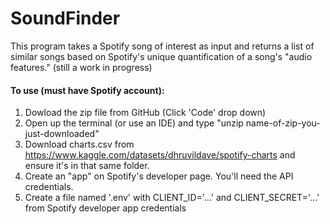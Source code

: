 # SoundFinder
This program takes a Spotify song of interest as input and returns a list of similar songs based on Spotify's unique quantification of a song's "audio features." (still a work in progress)


#### To use (must have Spotify account):
1. Dowload the zip file from GitHub (Click 'Code' drop down)
2. Open up the terminal (or use an IDE) and type "unzip name-of-zip-you-just-downloaded"
3. Download charts.csv from https://www.kaggle.com/datasets/dhruvildave/spotify-charts and ensure it's in that same folder.
4. Create an "app" on Spotify's developer page. You'll need the API credentials. 
5. Create a file named '.env' with CLIENT_ID='...' and CLIENT_SECRET='...' from Spotify developer app credentials
